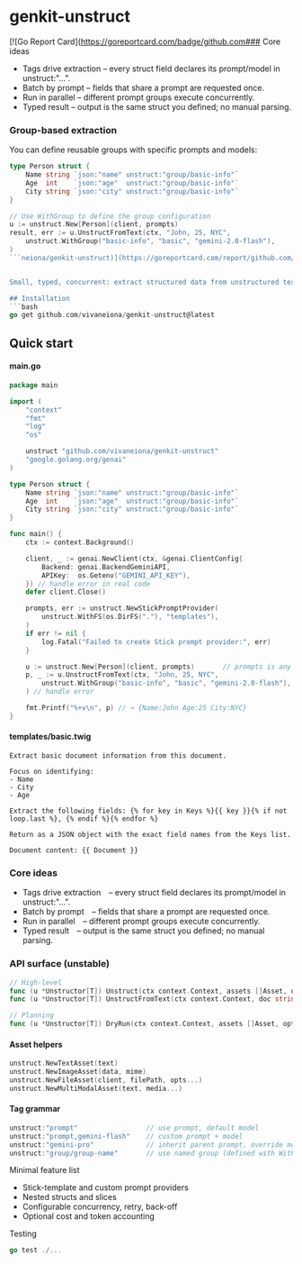 # genkit-unstruct
[![Go Report Card](https://goreportcard.com/badge/github.com### Core ideas
- Tags drive extraction – every struct field declares its prompt/model in unstruct:"…".
- Batch by prompt – fields that share a prompt are requested once.
- Run in parallel – different prompt groups execute concurrently.
- Typed result – output is the same struct you defined; no manual parsing.

### Group-based extraction

You can define reusable groups with specific prompts and models:

```go
type Person struct {
    Name string `json:"name" unstruct:"group/basic-info"`
    Age  int    `json:"age"  unstruct:"group/basic-info"`
    City string `json:"city" unstruct:"group/basic-info"`
}

// Use WithGroup to define the group configuration
u := unstruct.New[Person](client, prompts)
result, err := u.UnstructFromText(ctx, "John, 25, NYC",
    unstruct.WithGroup("basic-info", "basic", "gemini-2.0-flash"),
)
```neiona/genkit-unstruct)](https://goreportcard.com/report/github.com/vivaneiona/genkit-unstruct)


Small, typed, concurrent: extract structured data from unstructured text (or images) with a single call, built on Google Genkit.

## Installation
```bash
go get github.com/vivaneiona/genkit-unstruct@latest
```

## Quick start

#### main.go

```go
package main

import (
	"context"
	"fmt"
	"log"
	"os"

	unstruct "github.com/vivaneiona/genkit-unstruct"
	"google.golang.org/genai"
)

type Person struct {
	Name string `json:"name" unstruct:"group/basic-info"`
	Age  int    `json:"age"  unstruct:"group/basic-info"`
	City string `json:"city" unstruct:"group/basic-info"`
}

func main() {
	ctx := context.Background()

	client, _ := genai.NewClient(ctx, &genai.ClientConfig{
		Backend: genai.BackendGeminiAPI,
		APIKey:  os.Getenv("GEMINI_API_KEY"),
	}) // handle error in real code
	defer client.Close()

	prompts, err := unstruct.NewStickPromptProvider(
		unstruct.WithFS(os.DirFS("."), "templates"),
	)
	if err != nil {
		log.Fatal("Failed to create Stick prompt provider:", err)
	}

	u := unstruct.New[Person](client, prompts)       // prompts is any PromptProvider
	p, _ := u.UnstructFromText(ctx, "John, 25, NYC", 
		unstruct.WithGroup("basic-info", "basic", "gemini-2.0-flash"),
	) // handle error

	fmt.Printf("%+v\n", p) // → {Name:John Age:25 City:NYC}
}
```


#### templates/basic.twig

```twig
Extract basic document information from this document.

Focus on identifying:
- Name
- City
- Age

Extract the following fields: {% for key in Keys %}{{ key }}{% if not loop.last %}, {% endif %}{% endfor %}

Return as a JSON object with the exact field names from the Keys list.

Document content: {{ Document }}
```


### Core ideas
- Tags drive extraction – every struct field declares its prompt/model in unstruct:"…".
- Batch by prompt – fields that share a prompt are requested once.
- Run in parallel – different prompt groups execute concurrently.
- Typed result – output is the same struct you defined; no manual parsing.

### API surface (unstable)

```go
// High-level
func (u *Unstructor[T]) Unstruct(ctx context.Context, assets []Asset, opts ...Option) (*T, error)
func (u *Unstructor[T]) UnstructFromText(ctx context.Context, doc string, opts ...Option) (*T, error)

// Planning
func (u *Unstructor[T]) DryRun(ctx context.Context, assets []Asset, opts ...Option) (*Stats, error)
```

#### Asset helpers

```go
unstruct.NewTextAsset(text)
unstruct.NewImageAsset(data, mime)
unstruct.NewFileAsset(client, filePath, opts...)
unstruct.NewMultiModalAsset(text, media...)
```

#### Tag grammar

```go
unstruct:"prompt"                 // use prompt, default model
unstruct:"prompt,gemini-flash"    // custom prompt + model
unstruct:"gemini-pro"             // inherit parent prompt, override model
unstruct:"group/group-name"       // use named group (defined with WithGroup)
```

Minimal feature list
- Stick-template and custom prompt providers
- Nested structs and slices
- Configurable concurrency, retry, back-off
- Optional cost and token accounting

Testing

```go
go test ./...
```
